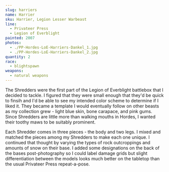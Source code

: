 ```yaml
---
slug: harriers
name: Harrier
sku: Harrier, Legion Lesser Warbeast
line:
  - Privateer Press
  - Legion of Everblight
painted: 2007
photos:
  - ./PP-Hordes-LoE-Harriers-Dankel_1.jpg
  - ./PP-Hordes-LoE-Harriers-Dankel_2.jpg
quantity: 2
race:
  - blightspawn
weapons:
  - natural weapons
---
```


The Shredders were the first part of the Legion of Everblight battlebox that I decided to tackle. I figured that they were small enough that they'd be quick to finsih and I'd be able to see my intended color scheme to determine if I liked it. They became a template I would eventually follow on other beasts as my collection grew - light blue skin, bone carapace, and pink gums. Since Shredders are little more than walking mouths in Hordes, I wanted their toothy maws to be suitably prominent.

Each Shredder comes in three pieces - the body and two legs. I mixed and matched the pieces among my Shredders to make each one unique. I continued that thought by varying the types of rock outcroppings and amounts of snow on their base. I added some designations on the back of the bases post-photography so I could label damage grids but slight differentiation between the models looks much better on the tabletop than the usual Privateer Press repeat-a-pose.
